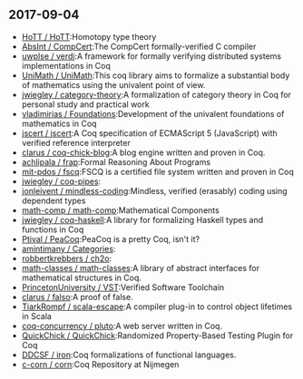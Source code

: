 ## 2017-09-04

* [HoTT / HoTT](https://github.com/HoTT/HoTT):Homotopy type theory
* [AbsInt / CompCert](https://github.com/AbsInt/CompCert):The CompCert formally-verified C compiler
* [uwplse / verdi](https://github.com/uwplse/verdi):A framework for formally verifying distributed systems implementations in Coq
* [UniMath / UniMath](https://github.com/UniMath/UniMath):This coq library aims to formalize a substantial body of mathematics using the univalent point of view.
* [jwiegley / category-theory](https://github.com/jwiegley/category-theory):A formalization of category theory in Coq for personal study and practical work
* [vladimirias / Foundations](https://github.com/vladimirias/Foundations):Development of the univalent foundations of mathematics in Coq
* [jscert / jscert](https://github.com/jscert/jscert):A Coq specification of ECMAScript 5 (JavaScript) with verified reference interpreter
* [clarus / coq-chick-blog](https://github.com/clarus/coq-chick-blog):A blog engine written and proven in Coq.
* [achlipala / frap](https://github.com/achlipala/frap):Formal Reasoning About Programs
* [mit-pdos / fscq](https://github.com/mit-pdos/fscq):FSCQ is a certified file system written and proven in Coq
* [jwiegley / coq-pipes](https://github.com/jwiegley/coq-pipes):
* [jonleivent / mindless-coding](https://github.com/jonleivent/mindless-coding):Mindless, verified (erasably) coding using dependent types
* [math-comp / math-comp](https://github.com/math-comp/math-comp):Mathematical Components
* [jwiegley / coq-haskell](https://github.com/jwiegley/coq-haskell):A library for formalizing Haskell types and functions in Coq
* [Ptival / PeaCoq](https://github.com/Ptival/PeaCoq):PeaCoq is a pretty Coq, isn't it?
* [amintimany / Categories](https://github.com/amintimany/Categories):
* [robbertkrebbers / ch2o](https://github.com/robbertkrebbers/ch2o):
* [math-classes / math-classes](https://github.com/math-classes/math-classes):A library of abstract interfaces for mathematical structures in Coq.
* [PrincetonUniversity / VST](https://github.com/PrincetonUniversity/VST):Verified Software Toolchain
* [clarus / falso](https://github.com/clarus/falso):A proof of false.
* [TiarkRompf / scala-escape](https://github.com/TiarkRompf/scala-escape):A compiler plug-in to control object lifetimes in Scala
* [coq-concurrency / pluto](https://github.com/coq-concurrency/pluto):A web server written in Coq.
* [QuickChick / QuickChick](https://github.com/QuickChick/QuickChick):Randomized Property-Based Testing Plugin for Coq
* [DDCSF / iron](https://github.com/DDCSF/iron):Coq formalizations of functional languages.
* [c-corn / corn](https://github.com/c-corn/corn):Coq Repository at Nijmegen
